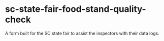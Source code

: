 # sc-state-fair-food-stand-quality-check
A form built for the SC state fair to assist the inspectors with their data logs.
